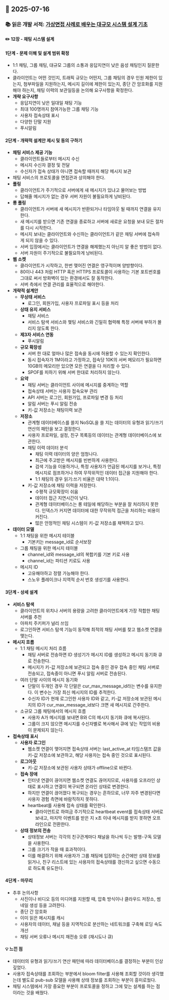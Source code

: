 ## 📅 2025-07-16
### 📚 읽은 개발 서적: [가상면접 사례로 배우는 대규모 시스템 설계 기초](https://product.kyobobook.co.kr/detail/S000001033116)
#### ✏️ 12장 - 채팅 시스템 설계
#### 1단계 - 문제 이해 및 설계 범위 확정
- 1:1 채팅, 그룹 채팅, 대규모 그룹의 소통과 응답지연이 낮은 음성 채팅인지 질문한다.
- 클라이언트는 어떤 것인지, 트래픽 규모는 어떤지, 그룹 채팅의 경우 인원 제한이 있는지, 첨부파일을 지원하는지, 메시지 길이에 제한이 있는지, 종단 간 암호화를 지원해야 하는지, 채팅 이력의 보관일등을 논의해 요구사항을 확정한다.
- **개략 요구사항**
  - 응답지연이 낮은 일대일 채팅 기능
  - 최대 100명까지 참여가능한 그룹 채팅 기능
  - 사용자 접속상태 표시
  - 다양한 단말 지원
  - 푸시알림
#### 2단계 - 개략적 설계안 제시 및 동의 구하기
- **채팅 서비스 제공 기능**
  - 클라이언트들로부터 메시지 수신
  - 메시지 수신자 결정 및 전달
  - 수신자가 접속 상태가 아니면 접속할 때까지 해당 메시지 보관
- 채팅 서비스의 프로토콜을 면접관과 상의해야 한다.
- **폴링**
  - 클라이언트가 주기적으로 서버에게 새 메시지가 있냐고 물어보는 방법
  - 답해줄 메시지가 없는 경우 서버 자원이 불필요하게 낭비된다.
- **롱 폴링**
  - 클라이언트가 서버에 새 메시지가 반환되거나 타임아웃 될 때까지 연결을 유지한다.
  - 새 메시지를 받으면 기존 연결을 종료하고 서버에 새로운 요청을 보내 모든 절차를 다시 시작한다.
  - 메시지 보내는 클라이언트와 수신하는 클라이언트가 같은 채팅 서버에 접속하게 되지 않을 수 있다.
  - 서버 입장에서는 클라이언트가 연결을 해제했는지 아닌지 알 좋은 방법이 없다.
  - 서버 자원이 주기적으로 불필요하게 낭비된다.
- **웹 소켓**
  - 클라이언트가 시작하고, 한번 맺어진 연결은 영구적이며 양방향이다.
  - 80이나 443 처럼 HTTP 혹은 HTTPS 프로토콜이 사용하는 기본 포트번호를 그대로 써서 방화벽이 있는 환경에서도 잘 동작한다.
  - 서버 측에서 연결 관리를 효율적으로 해야한다.
- **개략적 설계안**
  - **무상태 서비스**
    - 로그인, 회원가입, 사용자 프로파일 표시 등을 처리
  - **상태 유지 서비스**
    - 채팅 서비스
    - 서비스 탐색 서비스와 챛팅 서비스와 긴밀히 협력해 특정 서버에 부하가 몰리지 않도록 한다.
  - **제3자 서비스 연동**
    - 푸시알림
  - **규모 확장성**
    - 서버 한 대로 얼마나 많은 접속을 동시에 허용할 수 있는지 확인한다.
    - 동시 접속자가 1M이라고 가정하고, 접속당 10K의 서버 메모리가 필요하면 10GB의 메모리만 있으면 모든 연결을 다 처리할 수 있다.
    - SPOF를 피하기 위해 서버 한대로 처리하지 않는다.
  - **요약**
    - 채팅 서버는 클라이언트 사이에 메시지를 중계하는 역할
    - 접속상태 서버는 사용자 접속요부 관리
    - API 서버는 로그인, 회원가입, 프로파일 변경 등 처리
    - 알림 서버는 푸시 알림 전송
    - 키-값 저장소는 채팅이력 보관
  - **저장소**
    - 관계형 데이터베이스를 쓸지 NoSQL을 쓸 지는 데이터의 유형과 읽기/쓰기 연산의 패턴을 보고 결정한다.
    - 사용자 프로파일, 설정, 친구 목록등의 데이터는 관계형 데이터베이스에 보관한다.
    - 채팅 이력 데이터 분석
      - 채팅 이력 데이터의 양은 엄청나다.
      - 최근에 주고받은 메시지를 빈번하게 사용한다.
      - 검색 기능을 이용하거나, 특정 사용자가 언급된 메시지를 보거나, 특정 메시지로 점프하거나 하여 무작위적인 데이터 접근을 지원해야 한다.
      - 1:1 채팅의 경우 읽기:쓰기 비율은 대략 1:1이다.
    - 키-값 저장소에 채팅 이력을 저장한다.
      - 수평적 규모확장이 쉬움
      - 데이터 접근 지연시간이 낮다.
      - 관계형 데이터베이스는 롱 테일에 해당하는 부분을 잘 처리하지 못한다. 인덱스가 커지면 데이터에 대한 무작위적 접근을 처리하는 비용이 커진다.
      - 많은 안정적인 채팅 시스템이 키-값 저장소를 채택하고 있다.
- **데이터 모델**
  - 1:1 채팅을 위한 메시지 테이블
    - 기본키는 message_id로 순서보장
  - 그룹 채팅을 위한 메시지 테이블
    - channel_id와 message_id의 복합키를 기본 키로 사용
    - channel_id는 파티션 키로도 사용
  - 메시지 ID
    - 고유해야하고 정렬 가능해야 한다.
    - 스노우 플레이크나 지역적 순서 번호 생성기를 사용한다.
#### 3단계 - 상세 설계
- **서비스 탐색**
  - 클라이언트의 위치나 서버의 용량을 고려한 클라이언트에게 가장 적합한 채팅 서버를 추천
  - 아파치 주키퍼가 널리 쓰임
  - 로그인하면 서비스 탐색 기능이 동작해 최적의 채팅 서버를 찾고 웹소켓 연결을 맺는다.
- **메시지 흐름**
  - 1:1 채팅 메시지 처리 흐름
    - 채팅 서버로 전송하면 ID 생성기가 메시지 ID를 생성하고 메시지 동기화 큐로 전송한다.
    - 메시지가 키-값 저장소에 보관되고 접속 중인 경우 접속 중인 채팅 서버로 전송되고, 접속중이 아니면 푸시 알림 서버로 전송된다.
  - 여러 단말 사이의 메시지 동기화
    - 단말이 두개인 경우 각 단말은 cur_max_message_id라는 변수를 유지한다. 이 변수는 가장 최신 메시지의 ID를 추적한다.
    - 수신자 ID가 현재 로그인한 사용자 ID와 같고, 키-값 저장소에 보관된 메시지의 ID가 cur_max_message_id보다 크면 새 메시지로 간주한다.
  - 소규모 그룹 채팅에서의 메시지 흐름
    - 사용자 A가 메시지를 보내면 B와 C의 메시지 동기화 큐에 복사된다.
    - 그룹이 크지 않으면 메시지를 수신자별로 복사해서 큐에 넣는 작업의 비용이 문제되지 않는다.
- **접속상태 표시**
  - **사용자 로그인**
    - 웹소켓 연결이 맺어지면 접속상태 서버는 last_active_at 타임스탬프 값을 키-값 저장소에 보관하고, 해당 사용자는 접속 중인 것으로 표시된다.
  - **로그아웃**
    - 키-값 저장소에 보관된 사용자 상태가 offline으로 바뀐다.
  - **접속 장애**
    - 인터넷 연결이 끊어지면 웹소켓 연결도 끊어지므로, 사용자를 오프라인 상태로 표시하고 연결이 복구되면 온라인 상태로 변경한다.
    - 하지만 연결이 끊어졌다 복구되는 경우는 흔하므로, 너무 자주 변경된다면 사용자 경험 측면에 바람직하지 못하다.
    - heartbeat를 사용해 접속 상태를 확인한다.
      - 클라이언트로 하여금 주기적으로 heartbeat event를 접속상태 서버로 보내고, 마지막 이벤트를 받은 지 x초 이내 메시지를 받지 못하면 오프라인으로 전환한다.
  - **상태 정보의 전송**
    - 상태정보 서버는 각각의 친구관계마다 채널을 하나씩 두는 발행-구독 모델을 사용한다.
    - 그룹 크기가 작을 때 효과적이다.
    - 이를 해결하기 위해 사용자가 그룹 채팅에 입장하는 순간에만 상태 정보를 읽거나, 친구 리스트에 있는 사용자의 접속상태를 갱신하고 싶으면 수동으로 하도록 유도한다.
#### 4단계 - 마무리
- 추후 논의사항
  - 사진이나 비디오 등의 미디어를 지원할 때, 압축 방식이나 클라우드 저장소, 썸네일 생성 등을 고려한다.
  - 종단 간 암호화
  - 이미 읽은 메시지를 캐시
  - 사용자의 데이터, 채널 등을 지역적으로 분산하는 네트워크를 구축해 로딩 속도 개선
  - 채팅 서버 오류나 메시지 재전송 오류 (재시도나 큐)
#### 💡 느낀 점
- 데이터의 유형과 읽기/쓰기 연산 패턴에 따라 데이터베이스를 결정하는 부분이 인상깊었다.
- 사용자 접속상태를 조회하는 부분에서 bloom filter를 사용해 조회할 것이라 생각했는데 별도로 pub-sub 모델을 사용해 상태 정보를 조회하는 부분이 흥미로웠다.
- 채팅 시스템에서 가장 중요한 부분이 프로토콜을 정하고 그에 맞는 설계를 하는 점이라는 것을 배웠다.